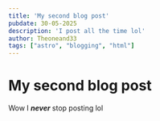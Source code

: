 ```yaml
---
title: 'My second blog post'
pubdate: 30-05-2025
description: 'I post all the time lol'
author: Theoneand33
tags: ["astro", "blogging", "html"]
---
```

# My second blog post
Wow I ***never*** stop posting lol
